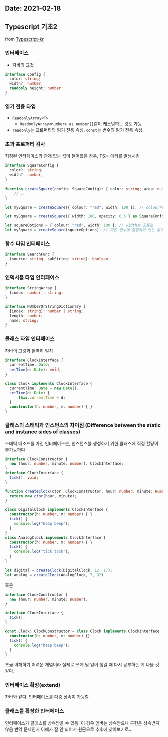 Date: 2021-02-18
---

## Typescript 기초2
from [Typescript-kr](https://typescript-kr.github.io/)

### 인터페이스
- 자바의 그것

```ts
interface Config {
  color: string;
  width?: number;
  readonly height: number;
}
```

### 읽기 전용 타입
- `ReadonlyArray<T>`
  - `ReadonlyArray<number> as number[]`같이 캐스팅하는 것도 가능
- `readonly`는 프로퍼티의 읽기 전용 속성. `const`는 변수의 읽기 전용 속성.

### 초과 프로퍼티 검사
지정된 인터페이스와 관계 없는 값이 들어왔을 경우, TS는 에러를 발생시킴

```ts
interface SquareConfig {
  color?: string;
  width?: number;
}

function createSquare(config: SquareConfig): { color: string; area: number } {
    // ...
}

let mySquare = createSquare({ colour: "red", width: 100 }); // colour이라는 값은 SquareConfig에 없음

let mySquare = createSquare({ width: 100, opacity: 0.5 } as SquareConfig); // 타입 캐스팅으로 인식시키면 에러 발생 않음

let squareOptions = { colour: "red", width: 100 }; // width는 공통값
let mySquare = createSquare(squareOptions); // 다른 변수에 할당되어 있는 값이라면 프로퍼티 검사를 하지 않으므로 에러 발생 않음
```

### 함수 타입 인터페이스
```ts
interface SearchFunc {
  (source: string, subString: string): boolean;
}
```

### 인덱서블 타입 인터페이스
```ts
interface StringArray {
  [index: number]: string;
}

interface NUmberOrStringDictionary {
  [index: string]: number | string;
  length: number;
  name: string;
}
```

### 클래스 타입 인터페이스
자바의 그것과 완벽히 일치

```ts
interface ClockInterface {
  currentTime: Date;
  setTime(d: Date): void;
}

class Clock implements ClockInterface {
  currentTime: Date = new Date();
  setTime(d: Date) {
      this.currentTime = d;
  }
  constructor(h: number, m: number) { }
}
```

### 클래스의 스태틱과 인스턴스의 차이점 (Difference between the static and instance sides of classes)
스태틱 메소드를 가진 인터페이스는, 인스턴스를 생성하기 위한 클래스에 직접 할당이 불가능하다

```ts
interface ClockConstructor {
  new (hour: number, minute: number): ClockInterface;
}
interface ClockInterface {
  tick(): void;
}

function createClock(ctor: ClockConstructor, hour: number, minute: number): ClockInterface {
  return new ctor(hour, minute);
}

class DigitalClock implements ClockInterface {
  constructor(h: number, m: number) { }
  tick() {
    console.log("beep beep");
  }
}
class AnalogClock implements ClockInterface {
  constructor(h: number, m: number) { }
  tick() {
    console.log("tick tock");
  }
}

let digital = createClock(DigitalClock, 12, 17);
let analog = createClock(AnalogClock, 7, 32)
```

혹은

```ts
interface ClockConstructor {
  new (hour: number, minute: number);
}

interface ClockInterface {
  tick();
}

const Clock: ClockConstructor = class Clock implements ClockInterface {
  constructor(h: number, m: number) {}
  tick() {
    console.log("beep beep");
  }
}
```

조금 이해하기 어려운 개념이라 실제로 쓰게 될 일이 생길 때 다시 공부하는 게 나을 것 같다.

### 인터페이스 확장(extend)
자바와 같다. 인터페이스를 다중 상속이 가능함

### 클래스를 확장한 인터페이스
인터페이스가 클래스를 상속받을 수 있음. 이 경우 멤버는 상속받으나 구현은 상속받지 않음
번역 문제인지 이해가 잘 안 되어서 원문으로 추후에 찾아보기로...

